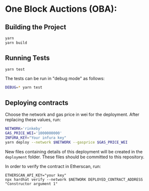 # One Block Auctions (OBA):

## Building the Project

```sh
yarn
yarn build
```

## Running Tests

```sh
yarn test
```

The tests can be run in "debug mode" as follows:

```sh
DEBUG=* yarn test
```

## Deploying contracts

Choose the network and gas price in wei for the deployment.
After replacing these values, run:

```sh
NETWORK='rinkeby'
GAS_PRICE_WEI='1000000000'
INFURA_KEY="Your infura key"
yarn deploy --network $NETWORK --gasprice $GAS_PRICE_WEI
```

New files containing details of this deployment will be created in the `deployment` folder.
These files should be committed to this repository.

In order to verify the contract in Etherscan, run:

```
ETHERSCAN_API_KEY="your key"
npx hardhat verify --network $NETWORK DEPLOYED_CONTRACT_ADDRESS "Constructor argument 1"
```
